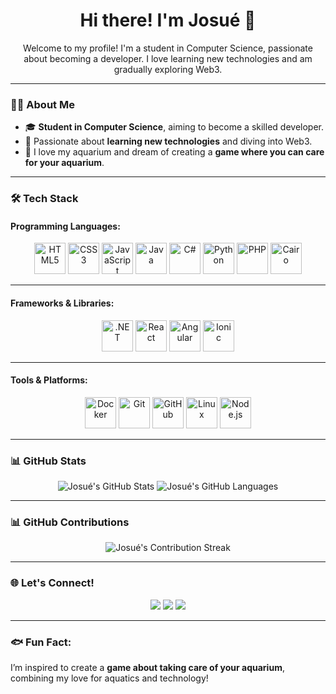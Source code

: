 <h1 align="center">Hi there! I'm Josué 👋</h1>

<p align="center">
Welcome to my profile! I'm a student in Computer Science, passionate about becoming a developer. I love learning new technologies and am gradually exploring Web3.
</p>

---

### 👨‍💻 About Me
- 🎓 **Student in Computer Science**, aiming to become a skilled developer.
- 🚀 Passionate about **learning new technologies** and diving into Web3.
- 🐠 I love my aquarium and dream of creating a **game where you can care for your aquarium**.

---

### 🛠 Tech Stack

#### **Programming Languages:**
<p align="center">
  <img src="https://cdn.jsdelivr.net/gh/devicons/devicon/icons/html5/html5-original.svg" alt="HTML5" width="50" height="50"/>
  <img src="https://cdn.jsdelivr.net/gh/devicons/devicon/icons/css3/css3-original.svg" alt="CSS3" width="50" height="50"/>
  <img src="https://cdn.jsdelivr.net/gh/devicons/devicon/icons/javascript/javascript-original.svg" alt="JavaScript" width="50" height="50"/>
  <img src="https://cdn.jsdelivr.net/gh/devicons/devicon/icons/java/java-original.svg" alt="Java" width="50" height="50"/>
  <img src="https://cdn.jsdelivr.net/gh/devicons/devicon/icons/csharp/csharp-original.svg" alt="C#" width="50" height="50"/>
  <img src="https://cdn.jsdelivr.net/gh/devicons/devicon/icons/python/python-original.svg" alt="Python" width="50" height="50"/>
  <img src="https://cdn.jsdelivr.net/gh/devicons/devicon/icons/php/php-original.svg" alt="PHP" width="50" height="50"/>
  <img src="https://github.com/user-attachments/assets/709c277b-c741-4b20-a98e-b2467c34dca6" alt="Cairo" width="50" height="50"/>
</p>



---

#### **Frameworks & Libraries:**
<p align="center">
  <img src="https://cdn.jsdelivr.net/gh/devicons/devicon/icons/dotnetcore/dotnetcore-original.svg" alt=".NET" width="50" height="50"/>
  <img src="https://cdn.jsdelivr.net/gh/devicons/devicon/icons/react/react-original.svg" alt="React" width="50" height="50"/>
  <img src="https://cdn.jsdelivr.net/gh/devicons/devicon/icons/angularjs/angularjs-original.svg" alt="Angular" width="50" height="50"/>
  <img src="https://cdn.jsdelivr.net/gh/devicons/devicon/icons/ionic/ionic-original.svg" alt="Ionic" width="50" height="50"/>
</p>

---

#### **Tools & Platforms:**
<p align="center">
  <img src="https://cdn.jsdelivr.net/gh/devicons/devicon/icons/docker/docker-original.svg" alt="Docker" width="50" height="50"/>
  <img src="https://cdn.jsdelivr.net/gh/devicons/devicon/icons/git/git-original.svg" alt="Git" width="50" height="50"/>
  <img src="https://cdn.jsdelivr.net/gh/devicons/devicon/icons/github/github-original.svg" alt="GitHub" width="50" height="50"/>
  <img src="https://cdn.jsdelivr.net/gh/devicons/devicon/icons/linux/linux-original.svg" alt="Linux" width="50" height="50"/>
  <img src="https://cdn.jsdelivr.net/gh/devicons/devicon/icons/nodejs/nodejs-original.svg" alt="Node.js" width="50" height="50"/>
</p>


---

### 📊 GitHub Stats
<p align="center">
  <img src="https://github-readme-stats.vercel.app/api?username=Josue19-08&show_icons=true&theme=radical" alt="Josué's GitHub Stats" />
  <img src="https://github-readme-stats.vercel.app/api/top-langs/?username=Josue19-08&layout=compact&theme=radical" alt="Josué's GitHub Languages" />
</p>

---

### 📊 GitHub Contributions
<p align="center">
  <img src="https://github-readme-streak-stats.herokuapp.com/?user=Josue19-08&theme=radical" alt="Josué's Contribution Streak" />
</p>

---

### 🌐 Let's Connect!
<p align="center">
  <a href="https://x.com/josuearayamarin"><img src="https://img.shields.io/badge/-Twitter-1DA1F2?logo=twitter&logoColor=white&style=for-the-badge" /></a>
  <a href="https://t.me/Josue1908Cr"><img src="https://img.shields.io/badge/-Telegram-0088CC?logo=telegram&logoColor=white&style=for-the-badge" /></a>
  <a href="mailto:josuemarin2009@hotmail.com"><img src="https://img.shields.io/badge/-Email-D14836?logo=gmail&logoColor=white&style=for-the-badge" /></a>
</p>

---

### 🐟 Fun Fact:
I’m inspired to create a **game about taking care of your aquarium**, combining my love for aquatics and technology!
